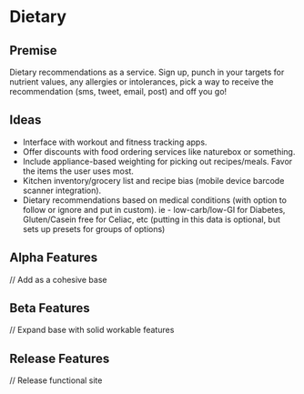 # Dietary

## Premise

Dietary recommendations as a service. Sign up, punch in your targets for nutrient values, any allergies or intolerances, pick a way to receive the recommendation (sms, tweet, email, post) and off you go!

## Ideas

* Interface with workout and fitness tracking apps.
* Offer discounts with food ordering services like naturebox or something.
* Include appliance-based weighting for picking out recipes/meals. Favor the items the user uses most.
* Kitchen inventory/grocery list and recipe bias (mobile device barcode scanner integration).
* Dietary recommendations based on medical conditions (with option to follow or ignore and put in custom). ie - low-carb/low-GI for Diabetes, Gluten/Casein free for Celiac, etc (putting in this data is optional, but sets up presets for groups of options)

## Alpha Features

// Add as a cohesive base

## Beta Features

// Expand base with solid workable features

## Release Features

// Release functional site